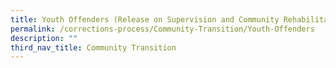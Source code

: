 ```yaml
---
title: Youth Offenders (Release on Supervision and Community Rehabilitation Centre)
permalink: /corrections-process/Community-Transition/Youth-Offenders
description: ""
third_nav_title: Community Transition
---
```

